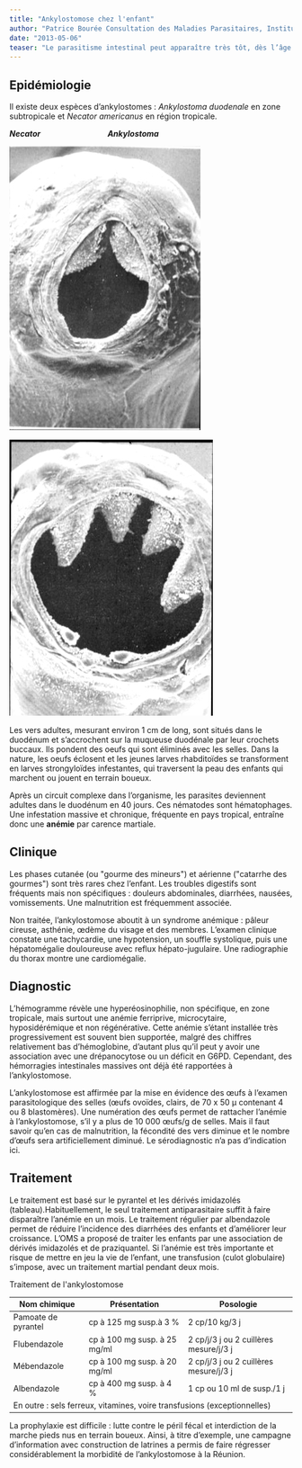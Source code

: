 ```yaml
---
title: "Ankylostomose chez l'enfant"
author: "Patrice Bourée Consultation des Maladies Parasitaires, Institut Alfred Fournier, Paris"
date: "2013-05-06"
teaser: "Le parasitisme intestinal peut apparaître très tôt, dès l’âge de 3 semaines, et augmente avec l’âge. Il est lié à une hygiène alimentaire défectueuse et au contact avec le sol, favorisé par la marche en terrain le plus souvent humide. Le polyparasitisme fréquent, associé au paludisme et à une malnutrition, aggrave les symptômes. "
---
```


## Epidémiologie

Il existe deux espèces d’ankylostomes : _Ankylostoma duodenale_ en zone subtropicale et _Necator americanus_ en région tropicale.

_**Necator                                    Ankylostoma**_


![](page-8-fig-10-necator-0.jpg)

![](page-8-fig-9-0.jpg)


Les vers adultes, mesurant environ 1 cm de long, sont situés dans le duodénum et s’accrochent sur la muqueuse duodénale par leur crochets buccaux. Ils pondent des oeufs qui sont éliminés avec les selles. Dans la nature, les oeufs éclosent et les jeunes larves rhabditoïdes se transforment en larves strongyloïdes infestantes, qui traversent la peau des enfants qui marchent ou jouent en terrain boueux.

Après un circuit complexe dans l’organisme, les parasites deviennent adultes dans le duodénum en 40 jours. Ces nématodes sont hématophages. Une infestation massive et chronique, fréquente en pays tropical, entraîne donc une **anémie** par carence martiale.

## Clinique

Les phases cutanée (ou "gourme des mineurs") et aérienne ("catarrhe des gourmes") sont très rares chez l’enfant. Les troubles digestifs sont fréquents mais non spécifiques : douleurs abdominales, diarrhées, nausées, vomissements. Une malnutrition est fréquemment associée.

Non traitée, l’ankylostomose aboutit à un syndrome anémique : pâleur cireuse, asthénie, œdème du visage et des membres. L’examen clinique constate une tachycardie, une hypotension, un souffle systolique, puis une hépatomégalie douloureuse avec reflux hépato-jugulaire. Une radiographie du thorax montre une cardiomégalie.

## Diagnostic

L’hémogramme révèle une hyperéosinophilie, non spécifique, en zone tropicale, mais surtout une anémie ferriprive, microcytaire, hyposidérémique et non régénérative. Cette anémie s’étant installée très progressivement est souvent bien supportée, malgré des chiffres relativement bas d’hémoglobine, d’autant plus qu’il peut y avoir une association avec une drépanocytose ou un déficit en G6PD. Cependant, des hémorragies intestinales massives ont déjà été rapportées à l’ankylostomose.

L’ankylostomose est affirmée par la mise en évidence des œufs à l’examen parasitologique des selles (œufs ovoïdes, clairs, de 70 x 50 µ contenant 4 ou 8 blastomères). Une numération des œufs permet de rattacher l’anémie à l’ankylostomose, s’il y a plus de 10 000 œufs/g de selles. Mais il faut savoir qu’en cas de malnutrition, la fécondité des vers diminue et le nombre d’œufs sera artificiellement diminué. Le sérodiagnostic n’a pas d’indication ici.

## Traitement

Le traitement est basé sur le pyrantel et les dérivés imidazolés (tableau).Habituellement, le seul traitement antiparasitaire suffit à faire disparaître l’anémie en un mois. Le traitement régulier par albendazole permet de réduire l’incidence des diarrhées des enfants et d’améliorer leur croissance. L’OMS a proposé de traiter les enfants par une association de dérivés imidazolés et de praziquantel. Si l’anémie est très importante et risque de mettre en jeu la vie de l’enfant, une transfusion (culot globulaire) s’impose, avec un traitement martial pendant deux mois.

Traitement de l'ankylostomose

<table>

<thead>

<tr>

<th scope="col">Nom chimique</th>

<th scope="col">Présentation</th>

<th scope="col">Posologie</th>

</tr>

</thead>

<tbody>

<tr>

<td>Pamoate de  
pyrantel</td>

<td>cp à 125 mg  
susp.à 3 %</td>

<td>2 cp/10 kg/3 j</td>

</tr>

<tr>

<td>Flubendazole</td>

<td>cp à 100 mg  
susp. à 25 mg/ml</td>

<td>2 cp/j/3 j  
ou 2 cuillères mesure/j/3 j</td>

</tr>

<tr>

<td>Mébendazole</td>

<td>cp à 100 mg  
susp. à 20 mg/ml</td>

<td>2 cp/j/3 j  
ou 2 cuillères mesure/j/3 j</td>

</tr>

<tr>

<td>Albendazole</td>

<td>cp à 400 mg  
susp. à 4 %</td>

<td>1 cp ou 10 ml de susp./1 j</td>

</tr>

<tr>

<td colspan="3">En outre : sels ferreux, vitamines, voire transfusions (exceptionnelles)</td>

</tr>

</tbody>

</table>

La prophylaxie est difficile : lutte contre le péril fécal et interdiction de la marche pieds nus en terrain boueux. Ainsi, à titre d’exemple, une campagne d’information avec construction de latrines a permis de faire régresser considérablement la morbidité de l’ankylostomose à la Réunion.